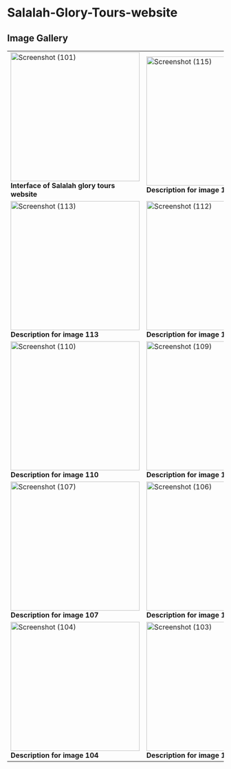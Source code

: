 # Salalah-Glory-Tours-website

## Image Gallery

<table>
  <tr>
    <td><img src="https://github.com/SAID23S23988/Salalah-Glory-Tours-website/assets/154741482/51dea465-187c-4f61-ab14-7a791969cb1c" alt="Screenshot (101)" width="300"/><br><b>Interface of Salalah glory tours website</b></td>
    <td><img src="https://github.com/SAID23S23988/Salalah-Glory-Tours-website/assets/154741482/d2f68599-393f-44c8-8b6c-cb592bdce371" alt="Screenshot (115)" width="300"/><br><b>Description for image 115</b></td>
    <td><img src="https://github.com/SAID23S23988/Salalah-Glory-Tours-website/assets/154741482/e331d450-41e4-4338-8b0f-69ae4744fc53" alt="Screenshot (114)" width="300"/><br><b>Description for image 114</b></td>
  </tr>
  <tr>
    <td><img src="https://github.com/SAID23S23988/Salalah-Glory-Tours-website/assets/154741482/a965876e-981a-4b97-8191-c6452f4dd784" alt="Screenshot (113)" width="300"/><br><b>Description for image 113</b></td>
    <td><img src="https://github.com/SAID23S23988/Salalah-Glory-Tours-website/assets/154741482/8de16b52-7f48-4060-a3c1-96ffa74972d7" alt="Screenshot (112)" width="300"/><br><b>Description for image 112</b></td>
    <td><img src="https://github.com/SAID23S23988/Salalah-Glory-Tours-website/assets/154741482/bdd62582-61c6-4aef-b61e-8e9c507e6994" alt="Screenshot (111)" width="300"/><br><b>Description for image 111</b></td>
  </tr>
  <tr>
    <td><img src="https://github.com/SAID23S23988/Salalah-Glory-Tours-website/assets/154741482/323d7a3f-ecf7-4128-a938-770398589916" alt="Screenshot (110)" width="300"/><br><b>Description for image 110</b></td>
    <td><img src="https://github.com/SAID23S23988/Salalah-Glory-Tours-website/assets/154741482/4c543cf4-e194-4c88-9fe2-88c5ab12713a" alt="Screenshot (109)" width="300"/><br><b>Description for image 109</b></td>
    <td><img src="https://github.com/SAID23S23988/Salalah-Glory-Tours-website/assets/154741482/4629e8e9-ed58-45ee-a8f0-767f960831d1" alt="Screenshot (108)" width="300"/><br><b>Description for image 108</b></td>
  </tr>
  <tr>
    <td><img src="https://github.com/SAID23S23988/Salalah-Glory-Tours-website/assets/154741482/bfe5304e-d83e-40a1-9e64-2cd968dde509" alt="Screenshot (107)" width="300"/><br><b>Description for image 107</b></td>
    <td><img src="https://github.com/SAID23S23988/Salalah-Glory-Tours-website/assets/154741482/8bb0af35-daf2-4056-9502-6a485b8980e9" alt="Screenshot (106)" width="300"/><br><b>Description for image 106</b></td>
    <td><img src="https://github.com/SAID23S23988/Salalah-Glory-Tours-website/assets/154741482/dae2ef79-a1f0-4cb6-af0c-2fd9195b2938" alt="Screenshot (105)" width="300"/><br><b>Description for image 105</b></td>
  </tr>
  <tr>
    <td><img src="https://github.com/SAID23S23988/Salalah-Glory-Tours-website/assets/154741482/b61bfa4d-aa98-40b2-a113-6fbf657ad13b" alt="Screenshot (104)" width="300"/><br><b>Description for image 104</b></td>
    <td><img src="https://github.com/SAID23S23988/Salalah-Glory-Tours-website/assets/154741482/8888b36c-387d-499b-907c-b5953482c4ed" alt="Screenshot (103)" width="300"/><br><b>Description for image 103</b></td>
    <td><img src="https://github.com/SAID23S23988/Salalah-Glory-Tours-website/assets/154741482/7e900805-0f17-4841-b28e-96345be991c4" alt="Screenshot (102)" width="300"/><br><b>Description for image 102</b></td>
  </tr>
</table>



